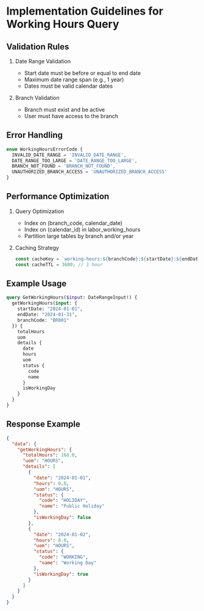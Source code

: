 # Implementation Guidelines for Working Hours Query

## Validation Rules

1. Date Range Validation
   - Start date must be before or equal to end date
   - Maximum date range span (e.g., 1 year)
   - Dates must be valid calendar dates

2. Branch Validation
   - Branch must exist and be active
   - User must have access to the branch

## Error Handling

```typescript
enum WorkingHoursErrorCode {
  INVALID_DATE_RANGE = 'INVALID_DATE_RANGE',
  DATE_RANGE_TOO_LARGE = 'DATE_RANGE_TOO_LARGE',
  BRANCH_NOT_FOUND = 'BRANCH_NOT_FOUND',
  UNAUTHORIZED_BRANCH_ACCESS = 'UNAUTHORIZED_BRANCH_ACCESS'
}
```

## Performance Optimization

1. Query Optimization
   - Index on (branch_code, calendar_date)
   - Index on (calendar_id) in labor_working_hours
   - Partition large tables by branch and/or year

2. Caching Strategy
   ```typescript
   const cacheKey = `working-hours:${branchCode}:${startDate}:${endDate}`;
   const cacheTTL = 3600; // 1 hour
   ```

## Example Usage

```graphql
query GetWorkingHours($input: DateRangeInput!) {
  getWorkingHours(input: {
    startDate: "2024-01-01",
    endDate: "2024-01-31",
    branchCode: "BR001"
  }) {
    totalHours
    uom
    details {
      date
      hours
      uom
      status {
        code
        name
      }
      isWorkingDay
    }
  }
}
```

## Response Example

```json
{
  "data": {
    "getWorkingHours": {
      "totalHours": 168.0,
      "uom": "HOURS",
      "details": [
        {
          "date": "2024-01-01",
          "hours": 0.0,
          "uom": "HOURS",
          "status": {
            "code": "HOLIDAY",
            "name": "Public Holiday"
          },
          "isWorkingDay": false
        },
        {
          "date": "2024-01-02",
          "hours": 8.0,
          "uom": "HOURS",
          "status": {
            "code": "WORKING",
            "name": "Working Day"
          },
          "isWorkingDay": true
        }
      ]
    }
  }
}
```